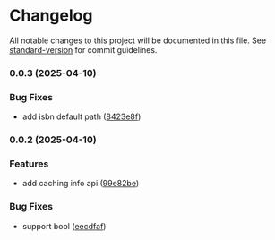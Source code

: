 # Changelog

All notable changes to this project will be documented in this file. See [standard-version](https://github.com/conventional-changelog/standard-version) for commit guidelines.

### 0.0.3 (2025-04-10)


### Bug Fixes

* add isbn default path ([8423e8f](https://github.com/cao7113/api-cache/commit/8423e8f57598307ba7766cef370cf45a0cc69a88))

### 0.0.2 (2025-04-10)


### Features

* add caching info api ([99e82be](https://github.com/cao7113/api-cache/commit/99e82be3404f016307a730fdc9bedd09630dad70))


### Bug Fixes

* support bool ([eecdfaf](https://github.com/cao7113/api-cache/commit/eecdfafbe3bb93ae8b0123c59b7740b9aeec44a5))

